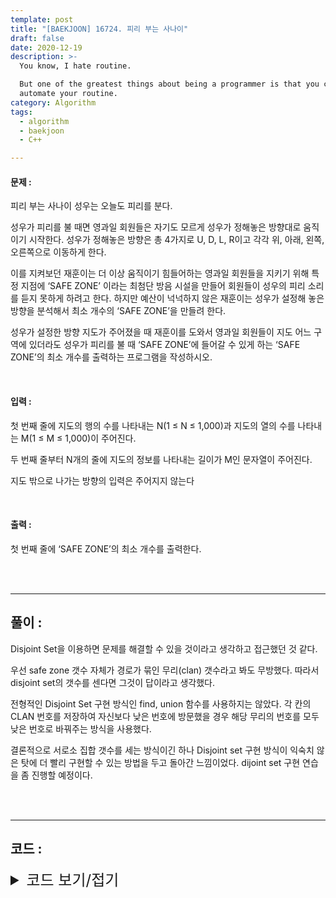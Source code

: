 ```yaml
---
template: post
title: "[BAEKJOON] 16724. 피리 부는 사나이"
draft: false
date: 2020-12-19
description: >-
  You know, I hate routine.

  But one of the greatest things about being a programmer is that you can
  automate your routine.
category: Algorithm
tags:
  - algorithm
  - baekjoon
  - C++

---
```




#### 문제 : 

피리 부는 사나이 성우는 오늘도 피리를 분다.

성우가 피리를 불 때면 영과일 회원들은 자기도 모르게 성우가 정해놓은 방향대로 움직이기 시작한다. 성우가 정해놓은 방향은 총 4가지로 U, D, L, R이고 각각 위, 아래, 왼쪽, 오른쪽으로 이동하게 한다.

이를 지켜보던 재훈이는 더 이상 움직이기 힘들어하는 영과일 회원들을 지키기 위해 특정 지점에 ‘SAFE ZONE’ 이라는 최첨단 방음 시설을 만들어 회원들이 성우의 피리 소리를 듣지 못하게 하려고 한다. 하지만 예산이 넉넉하지 않은 재훈이는 성우가 설정해 놓은 방향을 분석해서 최소 개수의 ‘SAFE ZONE’을 만들려 한다.

성우가 설정한 방향 지도가 주어졌을 때 재훈이를 도와서 영과일 회원들이 지도 어느 구역에 있더라도 성우가 피리를 불 때 ‘SAFE ZONE’에 들어갈 수 있게 하는 ‘SAFE ZONE’의 최소 개수를 출력하는 프로그램을 작성하시오.

<br/>

#### 입력 :

첫 번째 줄에 지도의 행의 수를 나타내는 N(1 ≤ N ≤ 1,000)과 지도의 열의 수를 나타내는 M(1 ≤ M ≤ 1,000)이 주어진다.

두 번째 줄부터 N개의 줄에 지도의 정보를 나타내는 길이가 M인 문자열이 주어진다.

지도 밖으로 나가는 방향의 입력은 주어지지 않는다

<br/>

#### 출력 : 

첫 번째 줄에 ‘SAFE ZONE’의 최소 개수를 출력한다.

<br/>

<br/>

___

## 풀이 :

Disjoint Set을 이용하면 문제를 해결할 수 있을 것이라고 생각하고 접근했던 것 같다.

우선 safe zone 갯수 자체가 경로가 묶인 무리(clan) 갯수라고 봐도 무방했다. 따라서 disjoint set의 갯수를 센다면 그것이 답이라고 생각했다.

전형적인 Disjoint Set 구현 방식인 find, union 함수를 사용하지는 않았다. 각 칸의 CLAN 번호를 저장하여 자신보다 낮은 번호에 방문했을 경우 해당 무리의 번호를 모두 낮은 번호로 바꿔주는 방식을 사용했다.

결론적으로 서로소 집합 갯수를 세는 방식이긴 하나 Disjoint set 구현 방식이 익숙치 않은 탓에 더 빨리 구현할 수 있는 방법을 두고 돌아간 느낌이었다. dijoint set 구현 연습을 좀 진행할 예정이다.

<br/>

<br/>

---

## 코드 :

<details>
<summary style="cursor:pointer; font-size:1.5rem">
	코드 보기/접기
</summary>

```c++
#include <iostream>
#include <cstring>

#define MAX 1000

using namespace std;
int board[MAX][MAX], clan[MAX][MAX], cnt, di[4] = {0, 1, 0, -1}, dj[4] = {1, 0, -1, 0}, n, m;

int searchClan(int x, int y) {
    int cmpx = x + di[board[x][y]], cmpy = y + dj[board[x][y]];
    clan[x][y] = cnt;
    if (clan[x][y] == clan[cmpx][cmpy] || cmpx < 0 || n <= cmpx || cmpy < 0 || m <= cmpy) return clan[x][y];
    else if (clan[cmpx][cmpy] == -1) return clan[x][y] = searchClan(cmpx, cmpy);
    else return clan[x][y] = clan[cmpx][cmpy];
}

int main() {
    int i, j;
    char input;
    cin >> n >> m;

    memset(clan, -1, sizeof(clan));
    for (i = 0; i < n; i++)
        for (j = 0; j < m; j++) {
            cin >> input;
            switch (input) {
                case 'R':
                    board[i][j] = 0;
                    break;
                case 'D':
                    board[i][j] = 1;
                    break;
                case 'L':
                    board[i][j] = 2;
                    break;
                case 'U':
                    board[i][j] = 3;
                    break;
            }
        }

    for (i = 0; i < n; i++)
        for (j = 0; j < m; j++)
            if (clan[i][j] == -1)
                if (cnt == searchClan(i, j)) cnt++;

    cout << cnt << '\n';
    return 0;
}
```

</details>
<br/>